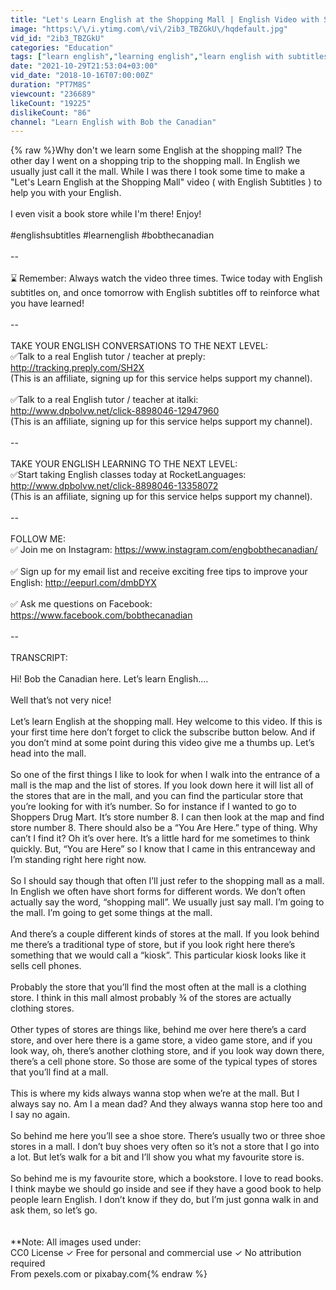 ```yaml
---
title: "Let's Learn English at the Shopping Mall | English Video with Subtitles"
image: "https:\/\/i.ytimg.com\/vi\/2ib3_TBZGkU\/hqdefault.jpg"
vid_id: "2ib3_TBZGkU"
categories: "Education"
tags: ["learn english","learning english","learn english with subtitles"]
date: "2021-10-29T21:53:04+03:00"
vid_date: "2018-10-16T07:00:00Z"
duration: "PT7M8S"
viewcount: "236689"
likeCount: "19225"
dislikeCount: "86"
channel: "Learn English with Bob the Canadian"
---
```

{% raw %}Why don't we learn some English at the shopping mall? The other day I went on a shopping trip to the shopping mall.  In English we usually just call it the mall.  While I was there I took some time to make a &quot;Let's Learn English at the Shopping Mall&quot; video ( with English Subtitles ) to help you with your English.<br /><br />I even visit a book store while I'm there!  Enjoy!<br /><br />#englishsubtitles #learnenglish #bobthecanadian<br /><br />--<br /><br />⌛ Remember:  Always watch the video three times.  Twice today with English subtitles on, and once tomorrow with English subtitles off to reinforce what you have learned!<br /><br />--<br /><br />TAKE YOUR ENGLISH CONVERSATIONS TO THE NEXT LEVEL:<br />✅Talk to a real English tutor / teacher at preply: <a rel="nofollow" target="blank" href="http://tracking.preply.com/SH2X">http://tracking.preply.com/SH2X</a><br />(This is an affiliate, signing up for this service helps support my channel).<br /><br />✅Talk to a real English tutor / teacher at italki: <a rel="nofollow" target="blank" href="http://www.dpbolvw.net/click-8898046-12947960">http://www.dpbolvw.net/click-8898046-12947960</a> <br />(This is an affiliate, signing up for this service helps support my channel).<br /><br />--<br /><br />TAKE YOUR ENGLISH LEARNING TO THE NEXT LEVEL:<br />✅Start taking English classes today at RocketLanguages: <br /><a rel="nofollow" target="blank" href="http://www.dpbolvw.net/click-8898046-13358072">http://www.dpbolvw.net/click-8898046-13358072</a> <br />(This is an affiliate, signing up for this service helps support my channel).<br /><br />--<br /><br />FOLLOW ME:<br />✅ Join me on Instagram: <a rel="nofollow" target="blank" href="https://www.instagram.com/engbobthecanadian/">https://www.instagram.com/engbobthecanadian/</a><br /><br />✅ Sign up for my email list and receive exciting free tips to improve your English:  <a rel="nofollow" target="blank" href="http://eepurl.com/dmbDYX">http://eepurl.com/dmbDYX</a><br /><br />✅ Ask me questions on Facebook: <a rel="nofollow" target="blank" href="https://www.facebook.com/bobthecanadian">https://www.facebook.com/bobthecanadian</a><br /><br />--<br /><br />TRANSCRIPT:<br /><br />Hi!  Bob the Canadian here.  Let’s learn English….<br /><br />Well that’s not very nice!<br /><br />Let’s learn English at the shopping mall.  Hey welcome to this video.  If this is your first time here don’t forget to click the subscribe button below.  And if you don’t mind at some point during this video give me a thumbs up.  Let’s head into the mall.<br /><br />So one of the first things I like to look for when I walk into the entrance of a mall is the map and the list of stores.  If you look down here it will list all of the stores that are in the mall, and you can find the particular store that you’re looking for with it’s number.  So for instance if I wanted to go to Shoppers Drug Mart.  It’s store number 8.  I can then look at the map and find store number 8.  There should also be a “You Are Here.” type of thing.  Why can’t I find it?  Oh it’s over here.  It’s a little hard for me sometimes to think quickly.  But, “You are Here” so I know that I came in this entranceway and I’m standing right here right now.<br /><br />So I should say though that often I’ll just refer to the shopping mall as a mall.  In English we often have short forms for different words.  We don’t often actually say the word, “shopping mall”.  We usually just say mall.  I’m going to the mall.  I’m going to get some things at the mall.<br /><br />And there’s a couple different kinds of stores at the mall.  If you look behind me there’s a traditional type of store, but if you look right here there’s something that we would call a “kiosk”.  This particular kiosk looks like it sells cell phones.<br /><br />Probably the store that you’ll find the most often at the mall is a clothing store.  I think in this mall almost probably ¾ of the stores are actually clothing stores.<br /><br />Other types of stores are things like, behind me over here there’s a card store, and over here there is a game store, a video game store, and if you look way, oh, there’s another clothing store, and if you look way down there, there’s a cell phone store.  So those are some of the typical types of stores that you’ll find at a mall.<br /><br />This is where my kids always wanna stop when we’re at the mall.  But I always say no.  Am I a mean dad?  And they always wanna stop here too and I say no again.<br /><br />So behind me here you’ll see a shoe store.  There’s usually two or three shoe stores in a mall.  I don’t buy shoes very often so it’s not a store that I go into a lot.  But let’s walk for a bit and I’ll show you what my favourite store is.<br /><br />So behind me is my favourite store, which a bookstore.  I love to read books.  I think maybe we should go inside and see if they have a good book to help people learn English.  I don’t know if they do, but I’m just gonna walk in and ask them, so let’s go.<br /><br /><br />**Note:  All images used under:<br /> CC0 License ✓ Free for personal and commercial use ✓ No attribution required<br />From pexels.com or pixabay.com{% endraw %}
